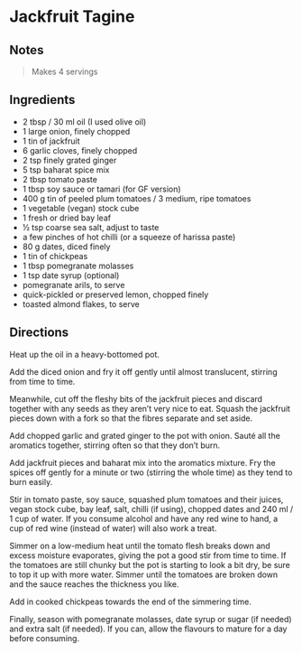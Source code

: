 # Jackfruit Tagine

## Notes

> Makes 4 servings

## Ingredients

- 2 tbsp / 30 ml oil (I used olive oil)
- 1 large onion, finely chopped
- 1 tin of jackfruit
- 6 garlic cloves, finely chopped
- 2 tsp finely grated ginger
- 5 tsp baharat spice mix
- 2 tbsp tomato paste
- 1 tbsp soy sauce or tamari (for GF version)
- 400 g tin of peeled plum tomatoes / 3 medium, ripe tomatoes
- 1 vegetable (vegan) stock cube
- 1 fresh or dried bay leaf
- &#189; tsp coarse sea salt, adjust to taste
- a few pinches of hot chilli (or a squeeze of harissa paste)
- 80 g dates, diced finely
- 1 tin of chickpeas
- 1 tbsp pomegranate molasses
- 1 tsp date syrup (optional)
- pomegranate arils, to serve
- quick-pickled or preserved lemon, chopped finely
- toasted almond flakes, to serve

## Directions

Heat up the oil in a heavy-bottomed pot.

Add the diced onion and fry it off gently until almost translucent, stirring from time to time.

Meanwhile, cut off the fleshy bits of the jackfruit pieces and discard together with any seeds as they aren’t very nice to eat. Squash the jackfruit pieces down with a fork so that the fibres separate and set aside.

Add chopped garlic and grated ginger to the pot with onion. Sauté all the aromatics together, stirring often so that they don’t burn.

Add jackfruit pieces and baharat mix into the aromatics mixture. Fry the spices off gently for a minute or two (stirring the whole time) as they tend to burn easily.

Stir in tomato paste, soy sauce, squashed plum tomatoes and their juices, vegan stock cube, bay leaf, salt, chilli (if using), chopped dates and 240 ml / 1 cup of water. If you consume alcohol and have any red wine to hand, a cup of red wine (instead of water) will also work a treat.

Simmer on a low-medium heat until the tomato flesh breaks down and excess moisture evaporates, giving the pot a good stir from time to time. If the tomatoes are still chunky but the pot is starting to look a bit dry, be sure to top it up with more water. Simmer until the tomatoes are broken down and the sauce reaches the thickness you like.

Add in cooked chickpeas towards the end of the simmering time.

Finally, season with pomegranate molasses, date syrup or sugar (if needed) and extra salt (if needed). If you can, allow the flavours to mature for a day before consuming.
